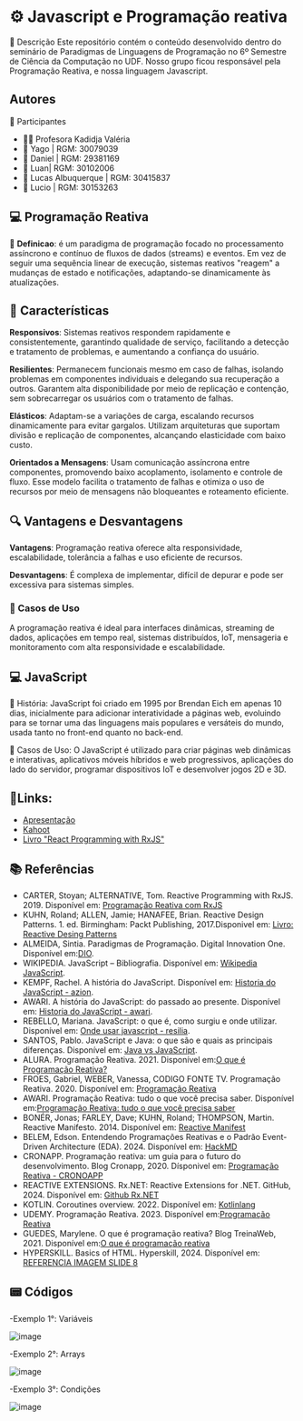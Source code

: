  
# ⚙️ Javascript e Programação reativa

📜 Descrição
Este repositório contém o conteúdo desenvolvido dentro do seminário de Paradigmas de Linguagens de Programação no 6º Semestre de Ciência da Computação no UDF.
Nosso grupo ficou responsável pela Programação Reativa, e nossa linguagem Javascript.


## Autores

👥 Participantes
- 👩‍🏫 Profesora Kadidja Valéria
- 👤 Yago | RGM: 30079039
- 👤 Daniel | RGM: 29381169
- 👤 Luan| RGM: 30102006
- 👤 Lucas Albuquerque | RGM: 30415837
- 👤 Lucio | RGM: 30153263


## 💻 Programação Reativa

📖 **Definicao**: é um paradigma de programação focado no processamento assíncrono e contínuo de fluxos de dados (streams) e eventos. Em vez de seguir uma sequência linear de execução, sistemas reativos "reagem" a mudanças de estado e notificações, adaptando-se dinamicamente às atualizações.
## 🔑 Características

**Responsivos**: Sistemas reativos respondem rapidamente e consistentemente, garantindo qualidade de serviço, facilitando a detecção e tratamento de problemas, e aumentando a confiança do usuário.

**Resilientes**: Permanecem funcionais mesmo em caso de falhas, isolando problemas em componentes individuais e delegando sua recuperação a outros. Garantem alta disponibilidade por meio de replicação e contenção, sem sobrecarregar os usuários com o tratamento de falhas.

**Elásticos**: Adaptam-se a variações de carga, escalando recursos dinamicamente para evitar gargalos. Utilizam arquiteturas que suportam divisão e replicação de componentes, alcançando elasticidade com baixo custo.

**Orientados a Mensagens**: Usam comunicação assíncrona entre componentes, promovendo baixo acoplamento, isolamento e controle de fluxo. Esse modelo facilita o tratamento de falhas e otimiza o uso de recursos por meio de mensagens não bloqueantes e roteamento eficiente.
## 🔍 Vantagens e Desvantagens

**Vantagens**: Programação reativa oferece alta responsividade, escalabilidade, tolerância a falhas e uso eficiente de recursos.

**Desvantagens**: É complexa de implementar, difícil de depurar e pode ser excessiva para sistemas simples.

### 📌 Casos de Uso
A programação reativa é ideal para interfaces dinâmicas, streaming de dados, aplicações em tempo real, sistemas distribuídos, IoT, mensageria e monitoramento com alta responsividade e escalabilidade.

## 💻 JavaScript 


📜 História: JavaScript foi criado em 1995 por Brendan Eich em apenas 10 dias, inicialmente para adicionar interatividade a páginas web, evoluindo para se tornar uma das linguagens mais populares e versáteis do mundo, usada tanto no front-end quanto no back-end.

📌 Casos de Uso: O JavaScript é utilizado para criar páginas web dinâmicas e interativas, aplicativos móveis híbridos e web progressivos, aplicações do lado do servidor, programar dispositivos IoT e desenvolver jogos 2D e 3D.

## 🔗Links:
- [Apresentação](https://app.genially.com/editor/670c34f6b7b73200a45a927b)
- [Kahoot](https://create.kahoot.it/share/perguntas-sobre-reatividade/17febd2c-ae29-469e-bf0d-e7927e22b1f6)
- [Livro "React Programming with RxJS"](https://hoclaptrinhdanang.com/downloads/pdf/react/Reactive%20Programming%20with%20RxJS.pdf)

## 📚 Referências
- CARTER, Stoyan; ALTERNATIVE, Tom. Reactive Programming with RxJS. 2019. Disponível em: [Programação Reativa com RxJS](https://hoclaptrinhdanang.com/downloads/pdf/react/Reactive%20Programming%20with%20RxJS.pdf.)
- KUHN, Roland; ALLEN, Jamie; HANAFEE, Brian. Reactive Design Patterns. 1. ed. Birmingham: Packt Publishing, 2017.Disponivel em: [Livro: Reactive Desing Patterns](https://content.lightbend.com/hubfs/collateral/ebook/ebook_reactive_design_patterns.pdf)
- ALMEIDA, Sintia. Paradigmas de Programação. Digital Innovation One. Disponível em:[DIO](https://www.dio.me/articles/paradigmas-de-programacao-1J5X9H).
- WIKIPEDIA. JavaScript – Bibliografia. Disponível em: [Wikipedia JavaScript](https://pt.wikipedia.org/wiki/JavaScript).
- KEMPF, Rachel. A história do JavaScript. Disponível em: [Historia do JavaScript - azion](https://www.azion.com/pt-br/blog/a-historia-do-javascript/).
- AWARI. A história do JavaScript: do passado ao presente. Disponível em: [Historia do JavaScript - awari](https://awari.com.br/a-historia-do-javascript-do-passado-ao-presente/).
- REBELLO, Mariana. JavaScript: o que é, como surgiu e onde utilizar. Disponível em: [Onde usar javascript - resilia](https://www.resilia.com.br/blog/javascript-o-que-e-como-surgiu-e-onde-utilizar/).
- SANTOS, Pablo. JavaScript e Java: o que são e quais as principais diferenças. Disponível em: [Java vs JavaScript](https://arphoenix.com.br/javascript-e-java-o-que-sao-e-quais-as-principais-diferencas/).
- ALURA. Programação Reativa. 2021. Disponível em:[O que é Programação Reativa?](https://www.youtube.com/watch?v=ifA-57jTk7Y&ab_channel=Alura.)
- FROES, Gabriel, WEBER, Vanessa, CODIGO FONTE TV. Programação Reativa. 2020. Disponível em: [Programação Reativa](https://www.youtube.com/watch?v=OssqXGdmbAE&t=302s&ab_channel=C%C3%B3digoFonteTV)
- AWARI. Programação Reativa: tudo o que você precisa saber. Disponível em:[Programação Reativa: tudo o que você precisa saber](https://awari.com.br/o-que-e-programacao-reativa-tudo-o-que-voce-precisa-saber/#:~:text=A%20programa%C3%A7%C3%A3o%20reativa%20busca%20garantir,e%20sistemas%20de%20negocia%C3%A7%C3%A3o%20financeira.) 
- BONÉR, Jonas; FARLEY, Dave; KUHN, Roland; THOMPSON, Martin. Reactive Manifesto. 2014. Disponível em: [Reactive Manifest](https://www.reactivemanifesto.org/pt-BR.)
- BELEM, Edson. Entendendo Programações Reativas e o Padrão Event-Driven Architecture (EDA). 2024. Disponível em: [HackMD](https://hackmd.io/@edsonbelem/S1IYRC8Fp?utm_source=preview-mode&utm_medium=rec) 
- CRONAPP. Programação reativa: um guia para o futuro do desenvolvimento. Blog Cronapp, 2020. Dísponivel em: [Programação Reativa - CRONOAPP](https://blog.cronapp.io/programacao-reativa/)
- REACTIVE EXTENSIONS. Rx.NET: Reactive Extensions for .NET. GitHub, 2024. Disponível em: [Github Rx.NET](https://github.com/Reactive-Extensions/Rx.NET)
- KOTLIN. Coroutines overview. 2022. Disponível em: [Kotlinlang](https://kotlinlang.org/docs/coroutines-overview.html)
- UDEMY. Programação Reativa. 2023. Disponível em:[Programação Reativa](https://www.udemy.com/course/programacao-reativa/?srsltid=AfmBOor8-KePQwvyzhrDcXVuFIY9DlTEeGd7q3AfujA7JLzAqBOLElGb)
- GUEDES, Marylene. O que é programação reativa? Blog TreinaWeb, 2021. Disponível em:[O que é programação reativa](https://www.treinaweb.com.br/blog/o-que-e-programacao-reativa)
- HYPERSKILL. Basics of HTML. Hyperskill, 2024. Disponível em: [REFERENCIA IMAGEM SLIDE 8](https://hyperskill.org/learn/step/24106.)

## 📟 Códigos
-Exemplo 1°: Variáveis

![image](https://github.com/user-attachments/assets/70eec7dd-ddf4-43f3-b4fc-2822024e25f2)

-Exemplo 2°: Arrays

![image](https://github.com/user-attachments/assets/e5d8a1e7-9d6c-42fa-ac1f-bcb22024fe68)

-Exemplo 3°: Condições

![image](https://github.com/user-attachments/assets/f4ac4666-2103-47ba-8a28-25e49bd834e7)
